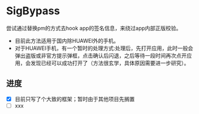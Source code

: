 # SigBypass

尝试通过替换pm的方式去hook app的签名信息，来绕过app内部正版校验。

- 目前此方法适用于国内除HUAWEI外的手机。
- 对于HUAWEI手机，有一个暂时的处理方式:处理后，先打开应用，此时一般会弹出盗版或非官方提示弹框，点击确认后闪退，之后等待一段时间再次点开应用，会发现已经可以成功打开了（方法很玄学，具体原因需要进一步研究）。

## 进度

- [x] 目前只写了个大致的框架；暂时由于其他项目先搁置
- [ ] xxx
